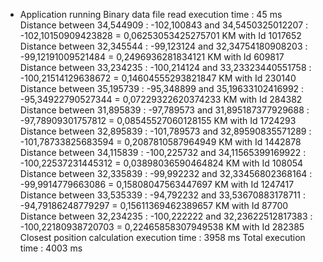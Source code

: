 

* Application running
Binary data file read execution time : 45 ms
 Distance between 34,544909 : -102,100843 and 34,5450325012207 : -102,10150909423828 = 0,06253053425275701 KM with Id 1017652
 Distance between 32,345544 : -99,123124 and 32,34754180908203 : -99,12191009521484 = 0,2496936281834121 KM with Id 609817
 Distance between 33,234235 : -100,214124 and 33,23323440551758 : -100,21514129638672 = 0,14604555293821847 KM with Id 230140
 Distance between 35,195739 : -95,348899 and 35,19633102416992 : -95,34922790527344 = 0,07229322620374233 KM with Id 284382
 Distance between 31,895839 : -97,789573 and 31,895187377929688 : -97,78909301757812 = 0,08545527060128155 KM with Id 1724293
 Distance between 32,895839 : -101,789573 and 32,89590835571289 : -101,78733825683594 = 0,2087810587964949 KM with Id 1442878
 Distance between 34,115839 : -100,225732 and 34,11565399169922 : -100,22537231445312 = 0,03898036590464824 KM with Id 108054
 Distance between 32,335839 : -99,992232 and 32,33456802368164 : -99,9914779663086 = 0,15808047563447697 KM with Id 1247417
 Distance between 33,535339 : -94,792232 and 33,53670883178711 : -94,79186248779297 = 0,15611369462389657 KM with Id 87700
 Distance between 32,234235 : -100,222222 and 32,23622512817383 : -100,22180938720703 = 0,22465858307949538 KM with Id 282385
Closest position calculation execution time : 3958 ms
Total execution time : 4003 ms

